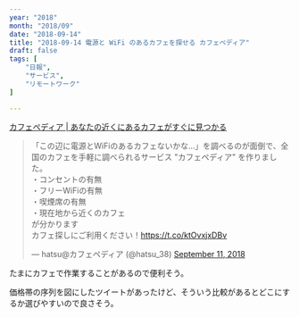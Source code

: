 ```yaml
---
year: "2018"
month: "2018/09"
date: "2018-09-14"
title: "2018-09-14 電源と WiFi のあるカフェを探せる カフェペディア"
draft: false
tags: [
    "日報",
    "サービス",
    "リモートワーク"
]

---
```


[カフェぺディア | あなたの近くにあるカフェがすぐに見つかる](https://cafepedia.jp/)

<blockquote class="twitter-tweet"><p lang="ja" dir="ltr">「この辺に電源とWiFiのあるカフェないかな…」を調べるのが面倒で、全国のカフェを手軽に調べられるサービス &quot;カフェペディア&quot; を作りました。<br>・コンセントの有無<br>・フリーWiFiの有無<br>・喫煙席の有無<br>・現在地から近くのカフェ<br>が分かります<br>カフェ探しにご利用ください！<a href="https://t.co/ktOvxjxDBv">https://t.co/ktOvxjxDBv</a></p>&mdash; hatsu@カフェペディア (@hatsu_38) <a href="https://twitter.com/hatsu_38/status/1039659239281549312?ref_src=twsrc%5Etfw">September 11, 2018</a></blockquote> <script async src="https://platform.twitter.com/widgets.js" charset="utf-8"></script>

たまにカフェで作業することがあるので便利そう。

価格帯の序列を図にしたツイートがあったけど、そういう比較があるとどこにするか選びやすいので良さそう。
